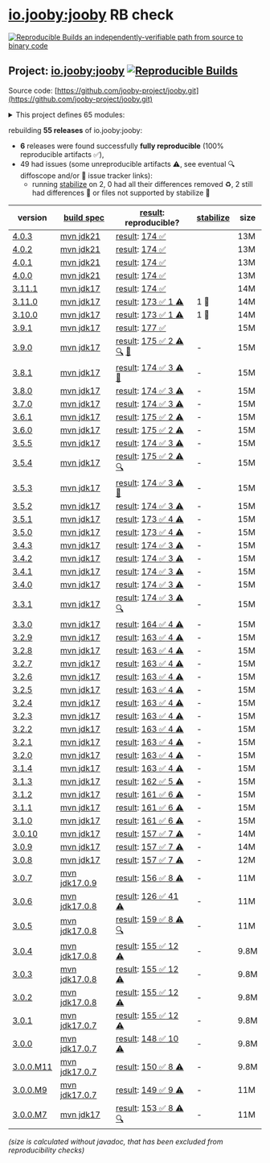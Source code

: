 [io.jooby:jooby](https://central.sonatype.com/artifact/io.jooby/jooby/versions) RB check
=======

[![Reproducible Builds](https://reproducible-builds.org/images/logos/rb.svg) an independently-verifiable path from source to binary code](https://reproducible-builds.org/)

## Project: [io.jooby:jooby](https://central.sonatype.com/artifact/io.jooby/jooby/versions) [![Reproducible Builds](https://img.shields.io/endpoint?url=https://raw.githubusercontent.com/jvm-repo-rebuild/reproducible-central/master/content/io/jooby/badge.json)](https://github.com/jvm-repo-rebuild/reproducible-central/blob/master/content/io/jooby/README.md)

Source code: [https://github.com/jooby-project/jooby.git](https://github.com/jooby-project/jooby.git)

<details><summary>This project defines 65 modules:</summary>

* [io.jooby:jooby](https://central.sonatype.com/artifact/io.jooby/jooby/overview)
* [io.jooby:jooby-apt](https://central.sonatype.com/artifact/io.jooby/jooby-apt/overview)
* [io.jooby:jooby-avaje-inject](https://central.sonatype.com/artifact/io.jooby/jooby-avaje-inject/overview)
* [io.jooby:jooby-avaje-jsonb](https://central.sonatype.com/artifact/io.jooby/jooby-avaje-jsonb/overview)
* [io.jooby:jooby-avaje-validator](https://central.sonatype.com/artifact/io.jooby/jooby-avaje-validator/overview)
* [io.jooby:jooby-awssdk-v1](https://central.sonatype.com/artifact/io.jooby/jooby-awssdk-v1/overview)
* [io.jooby:jooby-awssdk-v2](https://central.sonatype.com/artifact/io.jooby/jooby-awssdk-v2/overview)
* [io.jooby:jooby-banner](https://central.sonatype.com/artifact/io.jooby/jooby-banner/overview)
* [io.jooby:jooby-bom](https://central.sonatype.com/artifact/io.jooby/jooby-bom/overview)
* [io.jooby:jooby-caffeine](https://central.sonatype.com/artifact/io.jooby/jooby-caffeine/overview)
* [io.jooby:jooby-camel](https://central.sonatype.com/artifact/io.jooby/jooby-camel/overview)
* [io.jooby:jooby-cli](https://central.sonatype.com/artifact/io.jooby/jooby-cli/overview)
* [io.jooby:jooby-commons-email](https://central.sonatype.com/artifact/io.jooby/jooby-commons-email/overview)
* [io.jooby:jooby-conscrypt](https://central.sonatype.com/artifact/io.jooby/jooby-conscrypt/overview)
* [io.jooby:jooby-db-scheduler](https://central.sonatype.com/artifact/io.jooby/jooby-db-scheduler/overview)
* [io.jooby:jooby-distribution](https://central.sonatype.com/artifact/io.jooby/jooby-distribution/overview)
* [io.jooby:jooby-ebean](https://central.sonatype.com/artifact/io.jooby/jooby-ebean/overview)
* [io.jooby:jooby-flyway](https://central.sonatype.com/artifact/io.jooby/jooby-flyway/overview)
* [io.jooby:jooby-freemarker](https://central.sonatype.com/artifact/io.jooby/jooby-freemarker/overview)
* [io.jooby:jooby-gradle-setup](https://central.sonatype.com/artifact/io.jooby/jooby-gradle-setup/overview)
* [io.jooby:jooby-graphiql](https://central.sonatype.com/artifact/io.jooby/jooby-graphiql/overview)
* [io.jooby:jooby-graphql](https://central.sonatype.com/artifact/io.jooby/jooby-graphql/overview)
* [io.jooby:jooby-graphql-playground](https://central.sonatype.com/artifact/io.jooby/jooby-graphql-playground/overview)
* [io.jooby:jooby-gson](https://central.sonatype.com/artifact/io.jooby/jooby-gson/overview)
* [io.jooby:jooby-guice](https://central.sonatype.com/artifact/io.jooby/jooby-guice/overview)
* [io.jooby:jooby-handlebars](https://central.sonatype.com/artifact/io.jooby/jooby-handlebars/overview)
* [io.jooby:jooby-hibernate](https://central.sonatype.com/artifact/io.jooby/jooby-hibernate/overview)
* [io.jooby:jooby-hibernate-validator](https://central.sonatype.com/artifact/io.jooby/jooby-hibernate-validator/overview)
* [io.jooby:jooby-hikari](https://central.sonatype.com/artifact/io.jooby/jooby-hikari/overview)
* [io.jooby:jooby-jackson](https://central.sonatype.com/artifact/io.jooby/jooby-jackson/overview)
* [io.jooby:jooby-jasypt](https://central.sonatype.com/artifact/io.jooby/jooby-jasypt/overview)
* [io.jooby:jooby-jdbi](https://central.sonatype.com/artifact/io.jooby/jooby-jdbi/overview)
* [io.jooby:jooby-jetty](https://central.sonatype.com/artifact/io.jooby/jooby-jetty/overview)
* [io.jooby:jooby-jstachio](https://central.sonatype.com/artifact/io.jooby/jooby-jstachio/overview)
* [io.jooby:jooby-jte](https://central.sonatype.com/artifact/io.jooby/jooby-jte/overview)
* [io.jooby:jooby-jwt](https://central.sonatype.com/artifact/io.jooby/jooby-jwt/overview)
* [io.jooby:jooby-kafka](https://central.sonatype.com/artifact/io.jooby/jooby-kafka/overview)
* [io.jooby:jooby-kotlin](https://central.sonatype.com/artifact/io.jooby/jooby-kotlin/overview)
* [io.jooby:jooby-log4j](https://central.sonatype.com/artifact/io.jooby/jooby-log4j/overview)
* [io.jooby:jooby-logback](https://central.sonatype.com/artifact/io.jooby/jooby-logback/overview)
* [io.jooby:jooby-maven-plugin](https://central.sonatype.com/artifact/io.jooby/jooby-maven-plugin/overview)
* [io.jooby:jooby-metrics](https://central.sonatype.com/artifact/io.jooby/jooby-metrics/overview)
* [io.jooby:jooby-mutiny](https://central.sonatype.com/artifact/io.jooby/jooby-mutiny/overview)
* [io.jooby:jooby-netty](https://central.sonatype.com/artifact/io.jooby/jooby-netty/overview)
* [io.jooby:jooby-node](https://central.sonatype.com/artifact/io.jooby/jooby-node/overview)
* [io.jooby:jooby-openapi](https://central.sonatype.com/artifact/io.jooby/jooby-openapi/overview)
* [io.jooby:jooby-pac4j](https://central.sonatype.com/artifact/io.jooby/jooby-pac4j/overview)
* [io.jooby:jooby-pebble](https://central.sonatype.com/artifact/io.jooby/jooby-pebble/overview)
* [io.jooby:jooby-project](https://central.sonatype.com/artifact/io.jooby/jooby-project/overview)
* [io.jooby:jooby-quartz](https://central.sonatype.com/artifact/io.jooby/jooby-quartz/overview)
* [io.jooby:jooby-reactor](https://central.sonatype.com/artifact/io.jooby/jooby-reactor/overview)
* [io.jooby:jooby-redis](https://central.sonatype.com/artifact/io.jooby/jooby-redis/overview)
* [io.jooby:jooby-redoc](https://central.sonatype.com/artifact/io.jooby/jooby-redoc/overview)
* [io.jooby:jooby-rocker](https://central.sonatype.com/artifact/io.jooby/jooby-rocker/overview)
* [io.jooby:jooby-run](https://central.sonatype.com/artifact/io.jooby/jooby-run/overview)
* [io.jooby:jooby-rxjava3](https://central.sonatype.com/artifact/io.jooby/jooby-rxjava3/overview)
* [io.jooby:jooby-stork](https://central.sonatype.com/artifact/io.jooby/jooby-stork/overview)
* [io.jooby:jooby-swagger-ui](https://central.sonatype.com/artifact/io.jooby/jooby-swagger-ui/overview)
* [io.jooby:jooby-test](https://central.sonatype.com/artifact/io.jooby/jooby-test/overview)
* [io.jooby:jooby-thymeleaf](https://central.sonatype.com/artifact/io.jooby/jooby-thymeleaf/overview)
* [io.jooby:jooby-undertow](https://central.sonatype.com/artifact/io.jooby/jooby-undertow/overview)
* [io.jooby:jooby-whoops](https://central.sonatype.com/artifact/io.jooby/jooby-whoops/overview)
* [io.jooby:jooby-yasson](https://central.sonatype.com/artifact/io.jooby/jooby-yasson/overview)
* [io.jooby:modules](https://central.sonatype.com/artifact/io.jooby/modules/overview)
* [io.jooby:tests](https://central.sonatype.com/artifact/io.jooby/tests/overview)
</details>

rebuilding **55 releases** of io.jooby:jooby:
- **6** releases were found successfully **fully reproducible** (100% reproducible artifacts :white_check_mark:),
- 49 had issues (some unreproducible artifacts :warning:, see eventual :mag: diffoscope and/or :memo: issue tracker links):
  - running [stabilize](doc/stabilize.md) on 2, 0 had all their differences removed :recycle:, 2 still had differences :rotating_light: or files not supported by stabilize :no_entry_sign:

| version | [build spec](/BUILDSPEC.md) | [result](https://reproducible-builds.org/docs/jvm/): reproducible? | [stabilize](https://github.com/google/oss-rebuild/blob/main/cmd/stabilize/README.md) | size |
| -- | --------- | ------ | ------ | -- |
| [4.0.3](https://central.sonatype.com/artifact/io.jooby/jooby/4.0.3/pom) | [mvn jdk21](jooby-4.0.3.buildspec) | [result](jooby-project-4.0.3.buildinfo): [174 :white_check_mark: ](jooby-project-4.0.3.buildcompare) | | 13M |
| [4.0.2](https://central.sonatype.com/artifact/io.jooby/jooby/4.0.2/pom) | [mvn jdk21](jooby-4.0.2.buildspec) | [result](jooby-project-4.0.2.buildinfo): [174 :white_check_mark: ](jooby-project-4.0.2.buildcompare) | | 13M |
| [4.0.1](https://central.sonatype.com/artifact/io.jooby/jooby/4.0.1/pom) | [mvn jdk21](jooby-4.0.1.buildspec) | [result](jooby-project-4.0.1.buildinfo): [174 :white_check_mark: ](jooby-project-4.0.1.buildcompare) | | 13M |
| [4.0.0](https://central.sonatype.com/artifact/io.jooby/jooby/4.0.0/pom) | [mvn jdk21](jooby-4.0.0.buildspec) | [result](jooby-project-4.0.0.buildinfo): [174 :white_check_mark: ](jooby-project-4.0.0.buildcompare) | | 13M |
| [3.11.1](https://central.sonatype.com/artifact/io.jooby/jooby/3.11.1/pom) | [mvn jdk17](jooby-3.11.1.buildspec) | [result](jooby-project-3.11.1.buildinfo): [174 :white_check_mark: ](jooby-project-3.11.1.buildcompare) | | 14M |
| [3.11.0](https://central.sonatype.com/artifact/io.jooby/jooby/3.11.0/pom) | [mvn jdk17](jooby-3.11.0.buildspec) | [result](jooby-project-3.11.0.buildinfo): [173 :white_check_mark:  1 :warning:](jooby-project-3.11.0.buildcompare) | 1 :no_entry_sign: | 14M |
| [3.10.0](https://central.sonatype.com/artifact/io.jooby/jooby/3.10.0/pom) | [mvn jdk17](jooby-3.10.0.buildspec) | [result](jooby-project-3.10.0.buildinfo): [173 :white_check_mark:  1 :warning:](jooby-project-3.10.0.buildcompare) | 1 :no_entry_sign: | 14M |
| [3.9.1](https://central.sonatype.com/artifact/io.jooby/jooby/3.9.1/pom) | [mvn jdk17](jooby-3.9.1.buildspec) | [result](jooby-project-3.9.1.buildinfo): [177 :white_check_mark: ](jooby-project-3.9.1.buildcompare) | | 15M |
| [3.9.0](https://central.sonatype.com/artifact/io.jooby/jooby/3.9.0/pom) | [mvn jdk17](jooby-3.9.0.buildspec) | [result](jooby-project-3.9.0.buildinfo): [175 :white_check_mark:  2 :warning:](jooby-project-3.9.0.buildcompare) [:mag:](jooby-project-3.9.0.diffoscope) [:memo:](https://github.com/jooby-project/jooby/pull/3681) | - | 15M |
| [3.8.1](https://central.sonatype.com/artifact/io.jooby/jooby/3.8.1/pom) | [mvn jdk17](jooby-3.8.1.buildspec) | [result](jooby-project-3.8.1.buildinfo): [174 :white_check_mark:  3 :warning:](jooby-project-3.8.1.buildcompare) [:memo:](https://github.com/jooby-project/jooby/issues/3662) | - | 15M |
| [3.8.0](https://central.sonatype.com/artifact/io.jooby/jooby/3.8.0/pom) | [mvn jdk17](jooby-3.8.0.buildspec) | [result](jooby-project-3.8.0.buildinfo): [174 :white_check_mark:  3 :warning:](jooby-project-3.8.0.buildcompare) | - | 15M |
| [3.7.0](https://central.sonatype.com/artifact/io.jooby/jooby/3.7.0/pom) | [mvn jdk17](jooby-3.7.0.buildspec) | [result](jooby-project-3.7.0.buildinfo): [174 :white_check_mark:  3 :warning:](jooby-project-3.7.0.buildcompare) | - | 15M |
| [3.6.1](https://central.sonatype.com/artifact/io.jooby/jooby/3.6.1/pom) | [mvn jdk17](jooby-3.6.1.buildspec) | [result](jooby-project-3.6.1.buildinfo): [175 :white_check_mark:  2 :warning:](jooby-project-3.6.1.buildcompare) | - | 15M |
| [3.6.0](https://central.sonatype.com/artifact/io.jooby/jooby/3.6.0/pom) | [mvn jdk17](jooby-3.6.0.buildspec) | [result](jooby-project-3.6.0.buildinfo): [175 :white_check_mark:  2 :warning:](jooby-project-3.6.0.buildcompare) | - | 15M |
| [3.5.5](https://central.sonatype.com/artifact/io.jooby/jooby/3.5.5/pom) | [mvn jdk17](jooby-3.5.5.buildspec) | [result](jooby-project-3.5.5.buildinfo): [174 :white_check_mark:  3 :warning:](jooby-project-3.5.5.buildcompare) | - | 15M |
| [3.5.4](https://central.sonatype.com/artifact/io.jooby/jooby/3.5.4/pom) | [mvn jdk17](jooby-3.5.4.buildspec) | [result](jooby-project-3.5.4.buildinfo): [175 :white_check_mark:  2 :warning:](jooby-project-3.5.4.buildcompare) [:mag:](jooby-project-3.5.4.diffoscope) | - | 15M |
| [3.5.3](https://central.sonatype.com/artifact/io.jooby/jooby/3.5.3/pom) | [mvn jdk17](jooby-3.5.3.buildspec) | [result](jooby-project-3.5.3.buildinfo): [174 :white_check_mark:  3 :warning:](jooby-project-3.5.3.buildcompare) [:memo:](https://github.com/jooby-project/jooby/pull/3585) | - | 15M |
| [3.5.2](https://central.sonatype.com/artifact/io.jooby/jooby/3.5.2/pom) | [mvn jdk17](jooby-3.5.2.buildspec) | [result](jooby-project-3.5.2.buildinfo): [174 :white_check_mark:  3 :warning:](jooby-project-3.5.2.buildcompare) | - | 15M |
| [3.5.1](https://central.sonatype.com/artifact/io.jooby/jooby/3.5.1/pom) | [mvn jdk17](jooby-3.5.1.buildspec) | [result](jooby-project-3.5.1.buildinfo): [173 :white_check_mark:  4 :warning:](jooby-project-3.5.1.buildcompare) | - | 15M |
| [3.5.0](https://central.sonatype.com/artifact/io.jooby/jooby/3.5.0/pom) | [mvn jdk17](jooby-3.5.0.buildspec) | [result](jooby-project-3.5.0.buildinfo): [173 :white_check_mark:  4 :warning:](jooby-project-3.5.0.buildcompare) | - | 15M |
| [3.4.3](https://central.sonatype.com/artifact/io.jooby/jooby/3.4.3/pom) | [mvn jdk17](jooby-3.4.3.buildspec) | [result](jooby-project-3.4.3.buildinfo): [174 :white_check_mark:  3 :warning:](jooby-project-3.4.3.buildcompare) | - | 15M |
| [3.4.2](https://central.sonatype.com/artifact/io.jooby/jooby/3.4.2/pom) | [mvn jdk17](jooby-3.4.2.buildspec) | [result](jooby-project-3.4.2.buildinfo): [174 :white_check_mark:  3 :warning:](jooby-project-3.4.2.buildcompare) | - | 15M |
| [3.4.1](https://central.sonatype.com/artifact/io.jooby/jooby/3.4.1/pom) | [mvn jdk17](jooby-3.4.1.buildspec) | [result](jooby-project-3.4.1.buildinfo): [174 :white_check_mark:  3 :warning:](jooby-project-3.4.1.buildcompare) | - | 15M |
| [3.4.0](https://central.sonatype.com/artifact/io.jooby/jooby/3.4.0/pom) | [mvn jdk17](jooby-3.4.0.buildspec) | [result](jooby-project-3.4.0.buildinfo): [174 :white_check_mark:  3 :warning:](jooby-project-3.4.0.buildcompare) | - | 15M |
| [3.3.1](https://central.sonatype.com/artifact/io.jooby/jooby/3.3.1/pom) | [mvn jdk17](jooby-3.3.1.buildspec) | [result](jooby-project-3.3.1.buildinfo): [174 :white_check_mark:  3 :warning:](jooby-project-3.3.1.buildcompare) [:mag:](jooby-project-3.3.1.diffoscope) | - | 15M |
| [3.3.0](https://central.sonatype.com/artifact/io.jooby/jooby/3.3.0/pom) | [mvn jdk17](jooby-3.3.0.buildspec) | [result](jooby-project-3.3.0.buildinfo): [164 :white_check_mark:  4 :warning:](jooby-project-3.3.0.buildcompare) | - | 15M |
| [3.2.9](https://central.sonatype.com/artifact/io.jooby/jooby/3.2.9/pom) | [mvn jdk17](jooby-3.2.9.buildspec) | [result](jooby-project-3.2.9.buildinfo): [163 :white_check_mark:  4 :warning:](jooby-project-3.2.9.buildcompare) | - | 15M |
| [3.2.8](https://central.sonatype.com/artifact/io.jooby/jooby/3.2.8/pom) | [mvn jdk17](jooby-3.2.8.buildspec) | [result](jooby-project-3.2.8.buildinfo): [163 :white_check_mark:  4 :warning:](jooby-project-3.2.8.buildcompare) | - | 15M |
| [3.2.7](https://central.sonatype.com/artifact/io.jooby/jooby/3.2.7/pom) | [mvn jdk17](jooby-3.2.7.buildspec) | [result](jooby-project-3.2.7.buildinfo): [163 :white_check_mark:  4 :warning:](jooby-project-3.2.7.buildcompare) | - | 15M |
| [3.2.6](https://central.sonatype.com/artifact/io.jooby/jooby/3.2.6/pom) | [mvn jdk17](jooby-3.2.6.buildspec) | [result](jooby-project-3.2.6.buildinfo): [163 :white_check_mark:  4 :warning:](jooby-project-3.2.6.buildcompare) | - | 15M |
| [3.2.5](https://central.sonatype.com/artifact/io.jooby/jooby/3.2.5/pom) | [mvn jdk17](jooby-3.2.5.buildspec) | [result](jooby-project-3.2.5.buildinfo): [163 :white_check_mark:  4 :warning:](jooby-project-3.2.5.buildcompare) | - | 15M |
| [3.2.4](https://central.sonatype.com/artifact/io.jooby/jooby/3.2.4/pom) | [mvn jdk17](jooby-3.2.4.buildspec) | [result](jooby-project-3.2.4.buildinfo): [163 :white_check_mark:  4 :warning:](jooby-project-3.2.4.buildcompare) | - | 15M |
| [3.2.3](https://central.sonatype.com/artifact/io.jooby/jooby/3.2.3/pom) | [mvn jdk17](jooby-3.2.3.buildspec) | [result](jooby-project-3.2.3.buildinfo): [163 :white_check_mark:  4 :warning:](jooby-project-3.2.3.buildcompare) | - | 15M |
| [3.2.2](https://central.sonatype.com/artifact/io.jooby/jooby/3.2.2/pom) | [mvn jdk17](jooby-3.2.2.buildspec) | [result](jooby-project-3.2.2.buildinfo): [163 :white_check_mark:  4 :warning:](jooby-project-3.2.2.buildcompare) | - | 15M |
| [3.2.1](https://central.sonatype.com/artifact/io.jooby/jooby/3.2.1/pom) | [mvn jdk17](jooby-3.2.1.buildspec) | [result](jooby-project-3.2.1.buildinfo): [163 :white_check_mark:  4 :warning:](jooby-project-3.2.1.buildcompare) | - | 15M |
| [3.2.0](https://central.sonatype.com/artifact/io.jooby/jooby/3.2.0/pom) | [mvn jdk17](jooby-3.2.0.buildspec) | [result](jooby-project-3.2.0.buildinfo): [163 :white_check_mark:  4 :warning:](jooby-project-3.2.0.buildcompare) | - | 15M |
| [3.1.4](https://central.sonatype.com/artifact/io.jooby/jooby/3.1.4/pom) | [mvn jdk17](jooby-3.1.4.buildspec) | [result](jooby-project-3.1.4.buildinfo): [163 :white_check_mark:  4 :warning:](jooby-project-3.1.4.buildcompare) | - | 15M |
| [3.1.3](https://central.sonatype.com/artifact/io.jooby/jooby/3.1.3/pom) | [mvn jdk17](jooby-3.1.3.buildspec) | [result](jooby-project-3.1.3.buildinfo): [162 :white_check_mark:  5 :warning:](jooby-project-3.1.3.buildcompare) | - | 15M |
| [3.1.2](https://central.sonatype.com/artifact/io.jooby/jooby/3.1.2/pom) | [mvn jdk17](jooby-3.1.2.buildspec) | [result](jooby-project-3.1.2.buildinfo): [161 :white_check_mark:  6 :warning:](jooby-project-3.1.2.buildcompare) | - | 15M |
| [3.1.1](https://central.sonatype.com/artifact/io.jooby/jooby/3.1.1/pom) | [mvn jdk17](jooby-3.1.1.buildspec) | [result](jooby-project-3.1.1.buildinfo): [161 :white_check_mark:  6 :warning:](jooby-project-3.1.1.buildcompare) | - | 15M |
| [3.1.0](https://central.sonatype.com/artifact/io.jooby/jooby/3.1.0/pom) | [mvn jdk17](jooby-3.1.0.buildspec) | [result](jooby-project-3.1.0.buildinfo): [161 :white_check_mark:  6 :warning:](jooby-project-3.1.0.buildcompare) | - | 15M |
| [3.0.10](https://central.sonatype.com/artifact/io.jooby/jooby/3.0.10/pom) | [mvn jdk17](jooby-3.0.10.buildspec) | [result](jooby-project-3.0.10.buildinfo): [157 :white_check_mark:  7 :warning:](jooby-project-3.0.10.buildcompare) | - | 14M |
| [3.0.9](https://central.sonatype.com/artifact/io.jooby/jooby/3.0.9/pom) | [mvn jdk17](jooby-3.0.9.buildspec) | [result](jooby-project-3.0.9.buildinfo): [157 :white_check_mark:  7 :warning:](jooby-project-3.0.9.buildcompare) | - | 14M |
| [3.0.8](https://central.sonatype.com/artifact/io.jooby/jooby/3.0.8/pom) | [mvn jdk17](jooby-3.0.8.buildspec) | [result](jooby-project-3.0.8.buildinfo): [157 :white_check_mark:  7 :warning:](jooby-project-3.0.8.buildcompare) | - | 12M |
| [3.0.7](https://central.sonatype.com/artifact/io.jooby/jooby/3.0.7/pom) | [mvn jdk17.0.9](jooby-3.0.7.buildspec) | [result](jooby-project-3.0.7.buildinfo): [156 :white_check_mark:  8 :warning:](jooby-project-3.0.7.buildcompare) | - | 11M |
| [3.0.6](https://central.sonatype.com/artifact/io.jooby/jooby/3.0.6/pom) | [mvn jdk17.0.8](jooby-3.0.6.buildspec) | [result](jooby-project-3.0.6.buildinfo): [126 :white_check_mark:  41 :warning:](jooby-project-3.0.6.buildcompare) | - | 11M |
| [3.0.5](https://central.sonatype.com/artifact/io.jooby/jooby/3.0.5/pom) | [mvn jdk17.0.8](jooby-3.0.5.buildspec) | [result](jooby-project-3.0.5.buildinfo): [159 :white_check_mark:  8 :warning:](jooby-project-3.0.5.buildcompare) [:mag:](jooby-project-3.0.5.diffoscope) | - | 11M |
| [3.0.4](https://central.sonatype.com/artifact/io.jooby/jooby/3.0.4/pom) | [mvn jdk17.0.8](jooby-3.0.4.buildspec) | [result](jooby-project-3.0.4.buildinfo): [155 :white_check_mark:  12 :warning:](jooby-project-3.0.4.buildcompare) | - | 9.8M |
| [3.0.3](https://central.sonatype.com/artifact/io.jooby/jooby/3.0.3/pom) | [mvn jdk17.0.8](jooby-3.0.3.buildspec) | [result](jooby-project-3.0.3.buildinfo): [155 :white_check_mark:  12 :warning:](jooby-project-3.0.3.buildcompare) | - | 9.8M |
| [3.0.2](https://central.sonatype.com/artifact/io.jooby/jooby/3.0.2/pom) | [mvn jdk17.0.8](jooby-3.0.2.buildspec) | [result](jooby-project-3.0.2.buildinfo): [155 :white_check_mark:  12 :warning:](jooby-project-3.0.2.buildcompare) | - | 9.8M |
| [3.0.1](https://central.sonatype.com/artifact/io.jooby/jooby/3.0.1/pom) | [mvn jdk17.0.7](jooby-3.0.1.buildspec) | [result](jooby-project-3.0.1.buildinfo): [155 :white_check_mark:  12 :warning:](jooby-project-3.0.1.buildcompare) | - | 9.8M |
| [3.0.0](https://central.sonatype.com/artifact/io.jooby/jooby/3.0.0/pom) | [mvn jdk17.0.7](jooby-3.0.0.buildspec) | [result](jooby-project-3.0.0.buildinfo): [148 :white_check_mark:  10 :warning:](jooby-project-3.0.0.buildcompare) | - | 9.8M |
| [3.0.0.M11](https://central.sonatype.com/artifact/io.jooby/jooby/3.0.0.M11/pom) | [mvn jdk17.0.7](jooby-3.0.0.M11.buildspec) | [result](jooby-project-3.0.0.M11.buildinfo): [150 :white_check_mark:  8 :warning:](jooby-project-3.0.0.M11.buildcompare) | - | 9.8M |
| [3.0.0.M9](https://central.sonatype.com/artifact/io.jooby/jooby/3.0.0.M9/pom) | [mvn jdk17.0.7](jooby-3.0.0.M9.buildspec) | [result](jooby-project-3.0.0.M9.buildinfo): [149 :white_check_mark:  9 :warning:](jooby-project-3.0.0.M9.buildcompare) | - | 11M |
| [3.0.0.M7](https://central.sonatype.com/artifact/io.jooby/jooby/3.0.0.M7/pom) | [mvn jdk17](jooby-3.0.0.M7.buildspec) | [result](jooby-project-3.0.0.M7.buildinfo): [153 :white_check_mark:  8 :warning:](jooby-project-3.0.0.M7.buildcompare) [:mag:](jooby-project-3.0.0.M7.diffoscope) | - | 11M |

<i>(size is calculated without javadoc, that has been excluded from reproducibility checks)</i>
